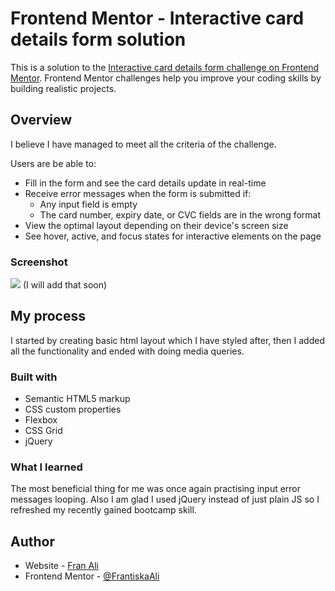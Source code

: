 # Frontend Mentor - Interactive card details form solution

This is a solution to the [Interactive card details form challenge on Frontend Mentor](https://www.frontendmentor.io/challenges/interactive-card-details-form-XpS8cKZDWw). Frontend Mentor challenges help you improve your coding skills by building realistic projects. 


## Overview

I believe I have managed to meet all the criteria of the challenge. 

Users are be able to:

- Fill in the form and see the card details update in real-time
- Receive error messages when the form is submitted if:
  - Any input field is empty
  - The card number, expiry date, or CVC fields are in the wrong format
- View the optimal layout depending on their device's screen size
- See hover, active, and focus states for interactive elements on the page

### Screenshot

![](./screenshot.jpg) (I will add that soon)


## My process
I started by creating basic html layout which I have styled after, then I added all the functionality and ended with doing media queries.

### Built with

- Semantic HTML5 markup
- CSS custom properties
- Flexbox
- CSS Grid
- jQuery


### What I learned
The most beneficial thing for me was once again practising input error messages looping. Also I am glad I used jQuery instead of just plain JS so I refreshed my recently gained bootcamp skill.

## Author

- Website - [Fran Ali](https://frantiskaali.github.io/fran-portfolio-react/)
- Frontend Mentor - [@FrantiskaAli](https://www.frontendmentor.io/profile/FrantiskaAli)


